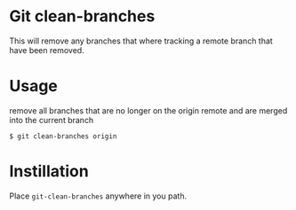 # Git clean-branches

This will remove any branches that where tracking a remote branch that have been removed.

# Usage
remove all branches that are no longer on the origin remote and are merged into the current branch
```
$ git clean-branches origin
```
# Instillation

Place `git-clean-branches` anywhere in you path.
